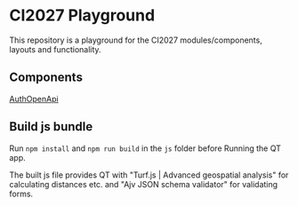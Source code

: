 # CI2027 Playground

This repository is a playground for the CI2027 modules/components, layouts and functionality.

## Components

[AuthOpenApi](https://git-dmz.thuenen.de/datenerfassungci2027/ci2027_datenerfassung/ci2027-playground/-/tree/main/AuthOpenApi)

## Build js bundle

Run ```npm install``` and ```npm run build``` in the ```js``` folder before Running the QT app.

The built js file provides QT with "Turf.js | Advanced geospatial analysis" for calculating distances etc. and "Ajv JSON schema validator" for validating forms.
